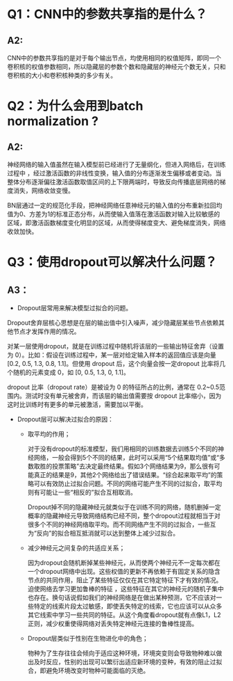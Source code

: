 # Q1：CNN中的参数共享指的是什么？

## A2:

CNN中的参数共享指的是对于每个输出节点，均使用相同的权值矩阵，即同一个卷积核的权值参数相同，所以隐藏层的参数个数和隐藏层的神经元个数无关，只和卷积核的大小和卷积核种类的多少有关。

# Q2：为什么会用到batch normalization ?

## A2:

神经网络的输入值虽然在输入模型前已经进行了无量纲化，但进入网络后，在训练过程中 ，经过激活函数的非线性变换，输入值的分布逐渐发生偏移或者变动。当整体分布逐渐偏往激活函数取值区间的上下限两端时，导致反向传播底层网络的梯度消失，网络收敛变慢。

BN层通过一定的规范化手段，把神经网络任意神经元的输入值的分布重新拉回均值为0、方差为1的标准正态分布，从而使输入值落在激活函数对输入比较敏感的区域，即激活函数梯度变化明显的区域，从而使得梯度变大、避免梯度消失，网络收敛加快。 

# Q3：使用dropout可以解决什么问题？

## A3：

+ Dropout层常用来解决模型过拟合的问题。

Dropout舍弃层核心思想是在层的输出值中引入噪声，减少隐藏层某些节点依赖其他节点才发挥作用的情况。

对某一层使用dropout，就是在训练过程中随机将该层的一些输出特征舍弃（设置为 0）。比如：假设在训练过程中，某一层对给定输入样本的返回值应该是向量 [0.2, 0.5, 1.3, 0.8, 1.1]。但使用 dropout 后，这个向量会按一定dropout 比率将几个随机的元素变成 0，如 [0, 0.5, 1.3, 0, 1.1]。

dropout 比率（dropout rate）是被设为 0 的特征所占的比例，通常在 0.2~0.5范围内。测试时没有单元被舍弃，而该层的输出值需要按 dropout 比率缩小，因为这时比训练时有更多的单元被激活，需要加以平衡。

+ Dropout层可以解决过拟合的原因：

  + 取平均的作用；

    对于没有dropout的标准模型，我们用相同的训练数据去训练5个不同的神经网络，一般会得到5个不同的结果，此时可以采用“5个结果取均值”或“多数取胜的投票策略”去决定最终结果。假如3个网络结果为9，那么很有可能真正的结果是9，其他2个网络给出了错误结果。“综合起来取平均”的策略可以有效防止过拟合问题。不同的网络可能产生不同的过拟合，取平均则有可能让一些“相反的”拟合互相取消。

    Dropout掉不同的隐藏神经元就类似于在训练不同的网络，随机删掉一定概率的隐藏神经元导致网络结构已经不同，整个dropout过程就相当于对很多个不同的神经网络取平均。而不同网络产生不同的过拟合，一些互为“反向”的拟合相互抵消就可以达到整体上减少过拟合。

  + 减少神经元之间复杂的共适应关系；

    因为dropout会随机断掉某些神经元，从而使两个神经元不一定每次都在一个dropout网络中出现。这些权值的更新不再依赖于有固定关系的隐含节点的共同作用，阻止了某些特征仅仅在其它特定特征下才有效的情况。迫使网络去学习更加鲁棒的特征 ，这些特征在其它的神经元的随机子集中也存在。换句话说假如我们的神经网络是在做出某种预测，它不应该对一些特定的线索片段太过敏感，即使丢失特定的线索，它也应该可以从众多其它线索中学习一些共同的特征。从这个角度看dropout就有点像L1，L2正则，减少权重使得网络对丢失特定神经元连接的鲁棒性提高。

  + Dropout层类似于性别在生物进化中的角色；

    物种为了生存往往会倾向于适应这种环境，环境突变则会导致物种难以做出及时反应，性别的出现可以繁衍出适应新环境的变种，有效的阻止过拟合，即避免环境改变时物种可能面临的灭绝。



